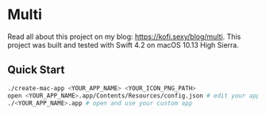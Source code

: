 # Multi

Read all about this project on my blog: <https://kofi.sexy/blog/multi>.
This project was built and tested with Swift 4.2 on macOS 10.13 High Sierra.

## Quick Start

```bash
./create-mac-app <YOUR_APP_NAME> <YOUR_ICON_PNG_PATH>
open <YOUR_APP_NAME>.app/Contents/Resources/config.json # edit your app's websites
./<YOUR_APP_NAME>.app # open and use your custom app
```
